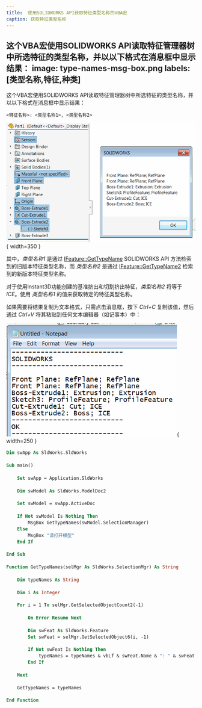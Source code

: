 ```yaml
---
title:  使用SOLIDWORKS API获取特征类型名称的VBA宏
caption: 获取特征类型名称
---
```

 这个VBA宏使用SOLIDWORKS API读取特征管理器树中所选特征的类型名称，并以以下格式在消息框中显示结果：
image: type-names-msg-box.png
labels: [类型名称,特征,种类]
---

这个VBA宏使用SOLIDWORKS API读取特征管理器树中所选特征的类型名称，并以以下格式在消息框中显示结果：

~~~
<特征名称>: <类型名称1>, <类型名称2>
~~~

![在消息框中显示所选特征的类型名称](type-names-msg-box.png){ width=350 }

其中，*类型名称1* 是通过 [IFeature::GetTypeName](https://help.solidworks.com/2016/english/api/sldworksapi/solidworks.interop.sldworks~solidworks.interop.sldworks.ifeature~gettypename.html) SOLIDWORKS API 方法检索到的旧版本特征类型名称，而 *类型名称2* 是通过 [IFeature::GetTypeName2](https://help.solidworks.com/2016/english/api/sldworksapi/solidworks.interop.sldworks~solidworks.interop.sldworks.ifeature~gettypename2.html) 检索到的新版本特征类型名称。

对于使用Instant3D功能创建的基准挤出和切割挤出特征，*类型名称2* 将等于 *ICE*。使用 *类型名称1* 的值来获取特定的特征类型名称。

如果需要将结果复制为文本格式，只需点击消息框，按下 *Ctrl+C* 复制该值，然后通过 *Ctrl+V* 将其粘贴到任何文本编辑器（如记事本）中：

![将特征类型名称复制到记事本](type-name-msg-clipboard.png){ width=250 }

```vb
Dim swApp As SldWorks.SldWorks

Sub main()

    Set swApp = Application.SldWorks
    
    Dim swModel As SldWorks.ModelDoc2
    
    Set swModel = swApp.ActiveDoc
    
    If Not swModel Is Nothing Then
        MsgBox GetTypeNames(swModel.SelectionManager)
    Else
        MsgBox "请打开模型"
    End If
    
End Sub

Function GetTypeNames(selMgr As SldWorks.SelectionMgr) As String
    
    Dim typeNames As String
    
    Dim i As Integer
    
    For i = 1 To selMgr.GetSelectedObjectCount2(-1)
        
        On Error Resume Next
        
        Dim swFeat As SldWorks.Feature
        Set swFeat = selMgr.GetSelectedObject6(i, -1)
        
        If Not swFeat Is Nothing Then
            typeNames = typeNames & vbLf & swFeat.Name & ": " & swFeat.GetTypeName() & "; " & swFeat.GetTypeName2
        End If
        
    Next
    
    GetTypeNames = typeNames
    
End Function
```

